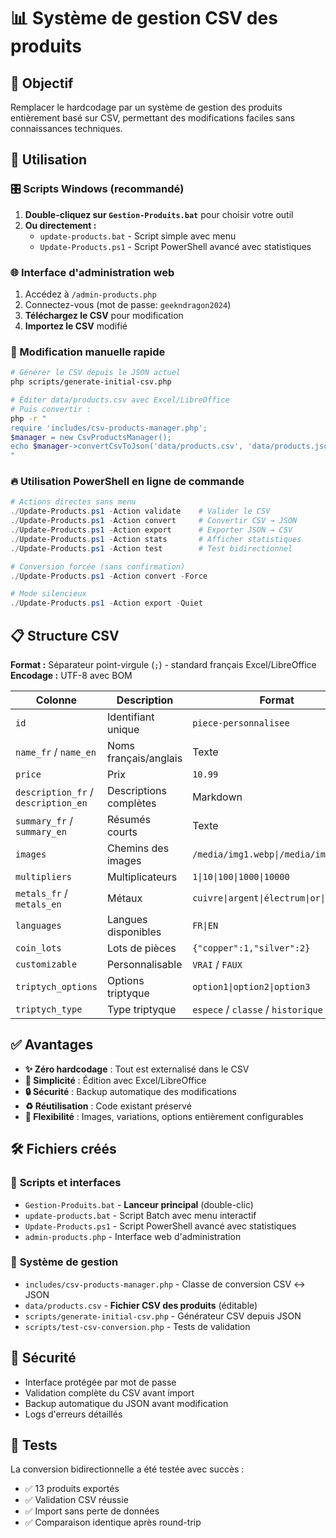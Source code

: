 # 📊 Système de gestion CSV des produits

## 🎯 Objectif
Remplacer le hardcodage par un système de gestion des produits entièrement basé sur CSV, permettant des modifications faciles sans connaissances techniques.

## 🚀 Utilisation

### 🎛️ Scripts Windows (recommandé)
1. **Double-cliquez sur `Gestion-Produits.bat`** pour choisir votre outil
2. **Ou directement :**
   - `update-products.bat` - Script simple avec menu
   - `Update-Products.ps1` - Script PowerShell avancé avec statistiques

### 🌐 Interface d'administration web
1. Accédez à `/admin-products.php`
2. Connectez-vous (mot de passe: `geekndragon2024`)
3. **Téléchargez le CSV** pour modification
4. **Importez le CSV** modifié

### 📝 Modification manuelle rapide
```bash
# Générer le CSV depuis le JSON actuel
php scripts/generate-initial-csv.php

# Éditer data/products.csv avec Excel/LibreOffice
# Puis convertir :
php -r "
require 'includes/csv-products-manager.php';
$manager = new CsvProductsManager();
echo $manager->convertCsvToJson('data/products.csv', 'data/products.json')['message'];
"
```

### 🔥 Utilisation PowerShell en ligne de commande
```powershell
# Actions directes sans menu
./Update-Products.ps1 -Action validate    # Valider le CSV
./Update-Products.ps1 -Action convert     # Convertir CSV → JSON
./Update-Products.ps1 -Action export      # Exporter JSON → CSV
./Update-Products.ps1 -Action stats       # Afficher statistiques
./Update-Products.ps1 -Action test        # Test bidirectionnel

# Conversion forcée (sans confirmation)
./Update-Products.ps1 -Action convert -Force

# Mode silencieux
./Update-Products.ps1 -Action export -Quiet
```

## 📋 Structure CSV

**Format :** Séparateur point-virgule (`;`) - standard français Excel/LibreOffice  
**Encodage :** UTF-8 avec BOM

| Colonne | Description | Format |
|---------|-------------|--------|
| `id` | Identifiant unique | `piece-personnalisee` |
| `name_fr` / `name_en` | Noms français/anglais | Texte |
| `price` | Prix | `10.99` |
| `description_fr` / `description_en` | Descriptions complètes | Markdown |
| `summary_fr` / `summary_en` | Résumés courts | Texte |
| `images` | Chemins des images | `/media/img1.webp\|/media/img2.webp` |
| `multipliers` | Multiplicateurs | `1\|10\|100\|1000\|10000` |
| `metals_fr` / `metals_en` | Métaux | `cuivre\|argent\|électrum\|or\|platine` |
| `languages` | Langues disponibles | `FR\|EN` |
| `coin_lots` | Lots de pièces | `{"copper":1,"silver":2}` |
| `customizable` | Personnalisable | `VRAI` / `FAUX` |
| `triptych_options` | Options triptyque | `option1\|option2\|option3` |
| `triptych_type` | Type triptyque | `espece` / `classe` / `historique` |

## ✅ Avantages

- **✨ Zéro hardcodage** : Tout est externalisé dans le CSV
- **🎯 Simplicité** : Édition avec Excel/LibreOffice
- **🔒 Sécurité** : Backup automatique des modifications
- **♻️ Réutilisation** : Code existant préservé
- **🎨 Flexibilité** : Images, variations, options entièrement configurables

## 🛠️ Fichiers créés

### 📁 **Scripts et interfaces**
- `Gestion-Produits.bat` - **Lanceur principal** (double-clic)
- `update-products.bat` - Script Batch avec menu interactif
- `Update-Products.ps1` - Script PowerShell avancé avec statistiques
- `admin-products.php` - Interface web d'administration

### 📁 **Système de gestion**
- `includes/csv-products-manager.php` - Classe de conversion CSV ↔ JSON
- `data/products.csv` - **Fichier CSV des produits** (éditable)
- `scripts/generate-initial-csv.php` - Générateur CSV depuis JSON
- `scripts/test-csv-conversion.php` - Tests de validation

## 🔐 Sécurité

- Interface protégée par mot de passe
- Validation complète du CSV avant import
- Backup automatique du JSON avant modification
- Logs d'erreurs détaillés

## 🧪 Tests

La conversion bidirectionnelle a été testée avec succès :
- ✅ 13 produits exportés
- ✅ Validation CSV réussie  
- ✅ Import sans perte de données
- ✅ Comparaison identique après round-trip